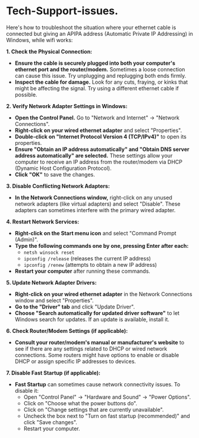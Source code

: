 # Tech-Support-issues.
Here's how to troubleshoot the situation where your ethernet cable is connected but giving an APIPA address (Automatic Private IP Addressing) in Windows, while wifi works:

**1. Check the Physical Connection:**

* **Ensure the cable is securely plugged into both your computer's ethernet port and the router/modem.** Sometimes a loose connection can cause this issue. Try unplugging and replugging both ends firmly.
* **Inspect the cable for damage.** Look for any cuts, fraying, or kinks that might be affecting the signal. Try using a different ethernet cable if possible.

**2. Verify Network Adapter Settings in Windows:**

* **Open the Control Panel.** Go to "Network and Internet" -> "Network Connections".
* **Right-click on your wired ethernet adapter** and select "Properties".
* **Double-click on "Internet Protocol Version 4 (TCP/IPv4)"** to open its properties.
* **Ensure "Obtain an IP address automatically" and "Obtain DNS server address automatically" are selected.** These settings allow your computer to receive an IP address from the router/modem via DHCP (Dynamic Host Configuration Protocol).
* **Click "OK"** to save the changes.

**3. Disable Conflicting Network Adapters:**

* **In the Network Connections window,** right-click on any unused network adapters (like virtual adapters) and select "Disable". These adapters can sometimes interfere with the primary wired adapter.

**4. Restart Network Services:**

* **Right-click on the Start menu icon** and select "Command Prompt (Admin)".
* **Type the following commands one by one, pressing Enter after each:**
    * `netsh winsock reset`
    * `ipconfig /release` (releases the current IP address)
    * `ipconfig /renew` (attempts to obtain a new IP address)
* **Restart your computer** after running these commands.

**5. Update Network Adapter Drivers:**

* **Right-click on your wired ethernet adapter** in the Network Connections window and select "Properties".
* **Go to the "Driver" tab** and click "Update Driver".
* **Choose "Search automatically for updated driver software"** to let Windows search for updates. If an update is available, install it.

**6. Check Router/Modem Settings (if applicable):**

* **Consult your router/modem's manual or manufacturer's website** to see if there are any settings related to DHCP or wired network connections. Some routers might have options to enable or disable DHCP or assign specific IP addresses to devices.

**7. Disable Fast Startup (if applicable):**

* **Fast Startup** can sometimes cause network connectivity issues. To disable it:
    * Open "Control Panel" -> "Hardware and Sound" -> "Power Options".
    * Click on "Choose what the power buttons do".
    * Click on "Change settings that are currently unavailable".
    * Uncheck the box next to "Turn on fast startup (recommended)" and click "Save changes".
    * Restart your computer.
